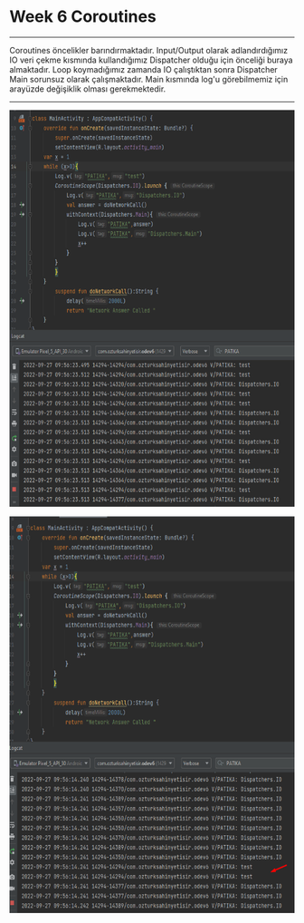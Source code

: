 # Week 6 Coroutines

---

<p> Coroutines öncelikler barındırmaktadır. Input/Output olarak adlandırdığımız IO veri çekme kısmında kullandığımız Dispatcher olduğu için önceliği buraya almaktadır.
Loop koymadığımız zamanda IO çalıştıktan sonra Dispatcher Main sorunsuz olarak çalışmaktadır. Main kısmında log'u görebilmemiz için arayüzde değişiklik olması gerekmektedir.
</p>

---

<p align="center"><img height="700" width="650" src="https://github.com/FMSSBilisimAndroid/ozturk-sahin-yetisir-week6/blob/main/SS1.png"/></p>
<p align="center"><img height="700" width="650" src="https://github.com/FMSSBilisimAndroid/ozturk-sahin-yetisir-week6/blob/main/SS2.png"/></p>

